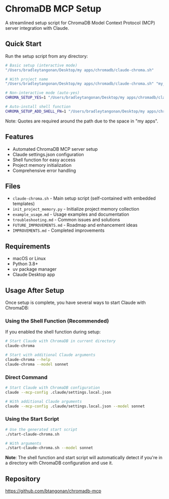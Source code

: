 # ChromaDB MCP Setup

A streamlined setup script for ChromaDB Model Context Protocol (MCP) server integration with Claude.

## Quick Start

Run the setup script from any directory:

```bash
# Basic setup (interactive mode)
"/Users/bradleytangonan/Desktop/my apps/chromadb/claude-chroma.sh"

# With project name
"/Users/bradleytangonan/Desktop/my apps/chromadb/claude-chroma.sh" "my_project"

# Non-interactive mode (auto-yes)
CHROMA_SETUP_YES=1 "/Users/bradleytangonan/Desktop/my apps/chromadb/claude-chroma.sh"

# Auto-install shell function
CHROMA_SETUP_ADD_SHELL_FN=1 "/Users/bradleytangonan/Desktop/my apps/chromadb/claude-chroma.sh"
```

Note: Quotes are required around the path due to the space in "my apps".

## Features

- Automated ChromaDB MCP server setup
- Claude settings.json configuration
- Shell function for easy access
- Project memory initialization
- Comprehensive error handling

## Files

- `claude-chroma.sh` - Main setup script (self-contained with embedded templates)
- `init_project_memory.py` - Initialize project memory collection
- `example_usage.md` - Usage examples and documentation
- `troubleshooting.md` - Common issues and solutions
- `FUTURE_IMPROVEMENTS.md` - Roadmap and enhancement ideas
- `IMPROVEMENTS.md` - Completed improvements

## Requirements

- macOS or Linux
- Python 3.8+
- uv package manager
- Claude Desktop app

## Usage After Setup

Once setup is complete, you have several ways to start Claude with ChromaDB:

### Using the Shell Function (Recommended)

If you enabled the shell function during setup:

```bash
# Start Claude with ChromaDB in current directory
claude-chroma

# Start with additional Claude arguments
claude-chroma --help
claude-chroma --model sonnet
```

### Direct Command

```bash
# Start Claude with ChromaDB configuration
claude --mcp-config .claude/settings.local.json

# With additional Claude arguments
claude --mcp-config .claude/settings.local.json --model sonnet
```

### Using the Start Script

```bash
# Use the generated start script
./start-claude-chroma.sh

# With arguments
./start-claude-chroma.sh --model sonnet
```

**Note**: The shell function and start script will automatically detect if you're in a directory with ChromaDB configuration and use it.

## Repository

https://github.com/btangonan/chromadb-mcp